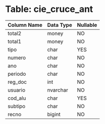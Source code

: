 # Table: cie_cruce_ant

| Column Name | Data Type | Nullable |
|-------------|-----------|----------|
| total2 | money | NO |
| total1 | money | NO |
| tipo | char | YES |
| numero | char | NO |
| ano | char | NO |
| periodo | char | NO |
| reg_doc | int | NO |
| usuario | nvarchar | NO |
| cod_alu | char | YES |
| subtipo | char | NO |
| recno | bigint | NO |
